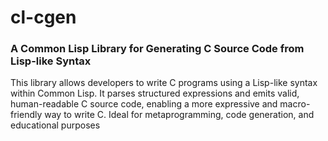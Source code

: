 # cl-cgen

### A Common Lisp Library for Generating C Source Code from Lisp-like Syntax

This library allows developers to write C programs using a Lisp-like syntax within Common Lisp. It parses structured expressions and emits valid, human-readable C source code, enabling a more expressive and macro-friendly way to write C. Ideal for metaprogramming, code generation, and educational purposes
